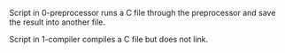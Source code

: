 Script in 0-preprocessor runs a C file through the preprocessor 
and save the result into another file.

Script in 1-compiler compiles a C file but does not link.
